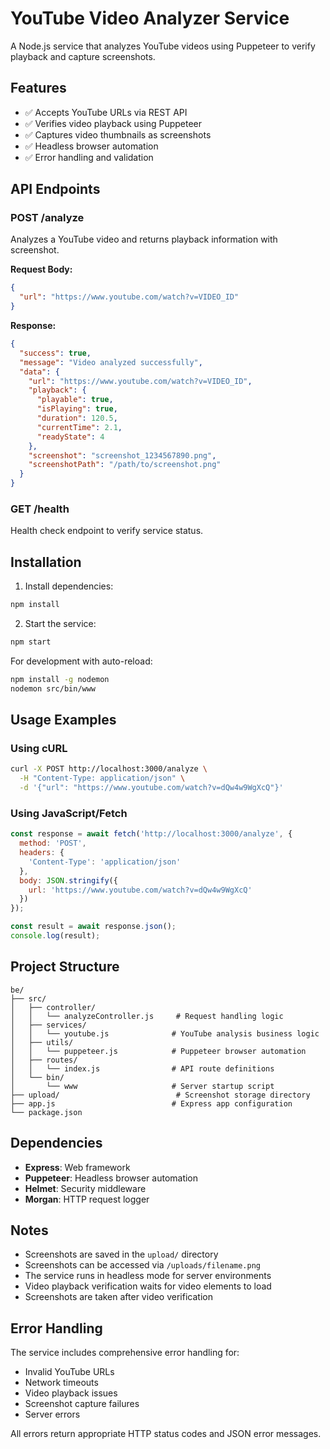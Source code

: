 # YouTube Video Analyzer Service

A Node.js service that analyzes YouTube videos using Puppeteer to verify playback and capture screenshots.

## Features

- ✅ Accepts YouTube URLs via REST API
- ✅ Verifies video playback using Puppeteer
- ✅ Captures video thumbnails as screenshots
- ✅ Headless browser automation
- ✅ Error handling and validation

## API Endpoints

### POST /analyze
Analyzes a YouTube video and returns playback information with screenshot.

**Request Body:**
```json
{
  "url": "https://www.youtube.com/watch?v=VIDEO_ID"
}
```

**Response:**
```json
{
  "success": true,
  "message": "Video analyzed successfully",
  "data": {
    "url": "https://www.youtube.com/watch?v=VIDEO_ID",
    "playback": {
      "playable": true,
      "isPlaying": true,
      "duration": 120.5,
      "currentTime": 2.1,
      "readyState": 4
    },
    "screenshot": "screenshot_1234567890.png",
    "screenshotPath": "/path/to/screenshot.png"
  }
}
```

### GET /health
Health check endpoint to verify service status.

## Installation

1. Install dependencies:
```bash
npm install
```

2. Start the service:
```bash
npm start
```

For development with auto-reload:
```bash
npm install -g nodemon
nodemon src/bin/www
```

## Usage Examples

### Using cURL
```bash
curl -X POST http://localhost:3000/analyze \
  -H "Content-Type: application/json" \
  -d '{"url": "https://www.youtube.com/watch?v=dQw4w9WgXcQ"}'
```

### Using JavaScript/Fetch
```javascript
const response = await fetch('http://localhost:3000/analyze', {
  method: 'POST',
  headers: {
    'Content-Type': 'application/json'
  },
  body: JSON.stringify({
    url: 'https://www.youtube.com/watch?v=dQw4w9WgXcQ'
  })
});

const result = await response.json();
console.log(result);
```

## Project Structure

```
be/
├── src/
│   ├── controller/
│   │   └── analyzeController.js     # Request handling logic
│   ├── services/
│   │   └── youtube.js              # YouTube analysis business logic
│   ├── utils/
│   │   └── puppeteer.js            # Puppeteer browser automation
│   ├── routes/
│   │   └── index.js                # API route definitions
│   └── bin/
│       └── www                     # Server startup script
├── upload/                          # Screenshot storage directory
├── app.js                          # Express app configuration
└── package.json
```

## Dependencies

- **Express**: Web framework
- **Puppeteer**: Headless browser automation
- **Helmet**: Security middleware
- **Morgan**: HTTP request logger

## Notes

- Screenshots are saved in the `upload/` directory
- Screenshots can be accessed via `/uploads/filename.png`
- The service runs in headless mode for server environments
- Video playback verification waits for video elements to load
- Screenshots are taken after video verification

## Error Handling

The service includes comprehensive error handling for:
- Invalid YouTube URLs
- Network timeouts
- Video playback issues
- Screenshot capture failures
- Server errors

All errors return appropriate HTTP status codes and JSON error messages.
